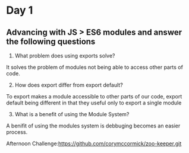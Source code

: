 # Day 1

## Advancing with JS > ES6 modules and answer the following questions

1. What problem does using exports solve? 

It solves the problem of modules not being able to access other parts of code.

2. How does export differ from export default?

To export makes a module accessible to other parts of our code,  export default being different in that they useful only to export a single module

3. What is a benefit of using the Module System?

 A benifit of using the modules system is debbuging becomes an easier process.

  Afternoon Challenge:https://github.com/corymccormick/zoo-keeper.git